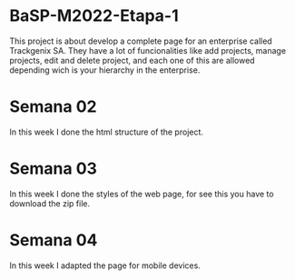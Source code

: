 # BaSP-M2022-Etapa-1
This project is about develop a complete page for an enterprise called Trackgenix SA. They have a lot of funcionalities like add projects, manage projects, edit and delete project, and each one of this are allowed depending wich is your hierarchy in the enterprise.

# Semana 02
In this week I done the html structure of the project.

# Semana 03
In this week I done the styles of the web page, for see this you have to download the zip file.
 
# Semana 04
In this week I adapted the page for mobile devices.
